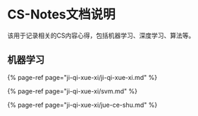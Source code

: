 # CS-Notes文档说明

该用于记录相关的CS内容心得，包括机器学习、深度学习、算法等。

## 机器学习

{% page-ref page="ji-qi-xue-xi/ji-qi-xue-xi.md" %}

{% page-ref page="ji-qi-xue-xi/svm.md" %}

{% page-ref page="ji-qi-xue-xi/jue-ce-shu.md" %}





